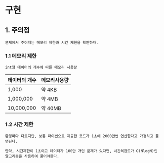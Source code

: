구현
=============
## 1. 주의점
    문제에서 주어지는 메모리 제한과 시간 제한을 확인하자.

### 1.1 메모리 제한
    int형 데이터의 개수에 따른 메모리 사용량
|데이터의 개수|메모리사용량|
|----------|----------|
|1,000|약 4KB|
|1,000,000|약 4MB|
|10,000,000|약 40MB|

### 1.2 시간 제한
    환경마다 다르지만, 보통 파이썬으로 제출한 코드가 1초에 2000만번 연산한다고 가정하고 풀면된다.

    만약, 시간제한이 1초이고 데이터가 100만 개인 문제가 있다면, 시간복잡도가 O(NlogN)인 알고리즘을 사용하여 풀어야한다.
